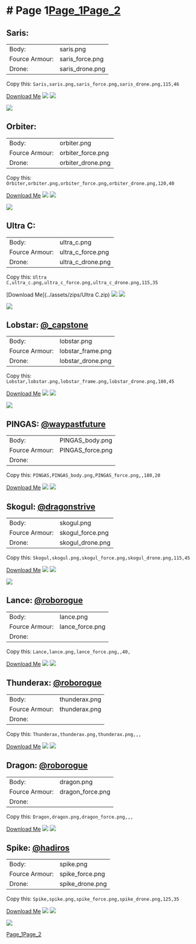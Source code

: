 # # Page 1[Page_1](./Page_1.md)[Page_2](./Page_2.md)
## **Saris**: 
 |  |  |
 | --- | --- |
 | Body: | saris.png |
 | Fource Armour: | saris_force.png |
 | Drone: | saris_drone.png |

Copy this: `Saris,saris.png,saris_force.png,saris_drone.png,115,46`

[Download Me](../assets/zips/Saris.zip)
![](../custom_skins/saris.png)
![](../custom_skins/saris_force.png)

![](../custom_skins/saris_drone.png)


## **Orbiter**: 
 |  |  |
 | --- | --- |
 | Body: | orbiter.png |
 | Fource Armour: | orbiter_force.png |
 | Drone: | orbiter_drone.png |

Copy this: `Orbiter,orbiter.png,orbiter_force.png,orbiter_drone.png,120,40`

[Download Me](../assets/zips/Orbiter.zip)
![](../custom_skins/orbiter.png)
![](../custom_skins/orbiter_force.png)

![](../custom_skins/orbiter_drone.png)


## **Ultra C**: 
 |  |  |
 | --- | --- |
 | Body: | ultra_c.png |
 | Fource Armour: | ultra_c_force.png |
 | Drone: | ultra_c_drone.png |

Copy this: `Ultra C,ultra_c.png,ultra_c_force.png,ultra_c_drone.png,115,35`

[Download Me](../assets/zips/Ultra C.zip)
![](../custom_skins/ultra_c.png)
![](../custom_skins/ultra_c_force.png)

![](../custom_skins/ultra_c_drone.png)


## **Lobstar**: [@_capstone](https://discord.com/users/551431332253794304)
 |  |  |
 | --- | --- |
 | Body: | lobstar.png |
 | Fource Armour: | lobstar_frame.png |
 | Drone: | lobstar_drone.png |

Copy this: `Lobstar,lobstar.png,lobstar_frame.png,lobstar_drone.png,180,45`

[Download Me](../assets/zips/Lobstar.zip)
![](../custom_skins/lobstar.png)
![](../custom_skins/lobstar_frame.png)

![](../custom_skins/lobstar_drone.png)


## **PINGAS**: [@waypastfuture](https://discord.com/users/128605704813543424)
 |  |  |
 | --- | --- |
 | Body: | PINGAS_body.png |
 | Fource Armour: | PINGAS_force.png |
 | Drone: |  |

Copy this: `PINGAS,PINGAS_body.png,PINGAS_force.png,,180,20`

[Download Me](../assets/zips/PINGAS.zip)
![](../custom_skins/PINGAS_body.png)
![](../custom_skins/PINGAS_force.png)



## **Skogul**: [@dragonstrive](https://discord.com/users/273142382181220353)
 |  |  |
 | --- | --- |
 | Body: | skogul.png |
 | Fource Armour: | skogul_force.png |
 | Drone: | skogul_drone.png |

Copy this: `Skogul,skogul.png,skogul_force.png,skogul_drone.png,115,45`

[Download Me](../assets/zips/Skogul.zip)
![](../custom_skins/skogul.png)
![](../custom_skins/skogul_force.png)

![](../custom_skins/skogul_drone.png)


## **Lance**: [@roborogue](https://discord.com/users/690525302312534058)
 |  |  |
 | --- | --- |
 | Body: | lance.png |
 | Fource Armour: | lance_force.png |
 | Drone: |  |

Copy this: `Lance,lance.png,lance_force.png,,40,`

[Download Me](../assets/zips/Lance.zip)
![](../custom_skins/lance.png)
![](../custom_skins/lance_force.png)



## **Thunderax**: [@roborogue](https://discord.com/users/690525302312534058)
 |  |  |
 | --- | --- |
 | Body: | thunderax.png |
 | Fource Armour: | thunderax.png |
 | Drone: |  |

Copy this: `Thunderax,thunderax.png,thunderax.png,,,`

[Download Me](../assets/zips/Thunderax.zip)
![](../custom_skins/thunderax.png)
![](../custom_skins/thunderax.png)



## **Dragon**: [@roborogue](https://discord.com/users/690525302312534058)
 |  |  |
 | --- | --- |
 | Body: | dragon.png |
 | Fource Armour: | dragon_force.png |
 | Drone: |  |

Copy this: `Dragon,dragon.png,dragon_force.png,,,`

[Download Me](../assets/zips/Dragon.zip)
![](../custom_skins/dragon.png)
![](../custom_skins/dragon_force.png)



## **Spike**: [@hadiros](https://discord.com/users/266028842395631629)
 |  |  |
 | --- | --- |
 | Body: | spike.png |
 | Fource Armour: | spike_force.png |
 | Drone: | spike_drone.png |

Copy this: `Spike,spike.png,spike_force.png,spike_drone.png,125,35`

[Download Me](../assets/zips/Spike.zip)
![](../custom_skins/spike.png)
![](../custom_skins/spike_force.png)

![](../custom_skins/spike_drone.png)

[Page_1](./Page_1.md)[Page_2](./Page_2.md)